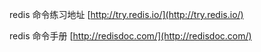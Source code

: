 redis 命令练习地址 [http://try.redis.io/](http://try.redis.io/)

redis 命令手册 [http://redisdoc.com/](http://redisdoc.com/)

